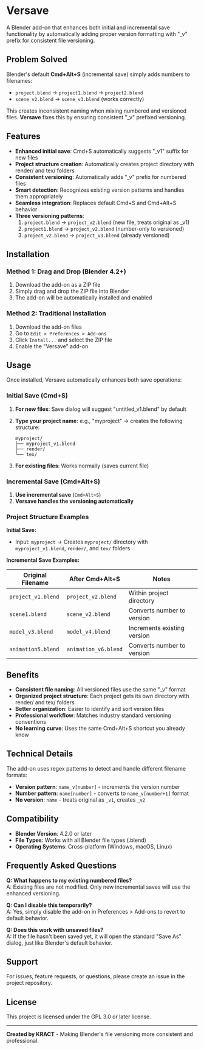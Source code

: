 # Versave

A Blender add-on that enhances both initial and incremental save functionality by automatically adding proper version formatting with "_v" prefix for consistent file versioning.

## Problem Solved

Blender's default **Cmd+Alt+S** (incremental save) simply adds numbers to filenames:
- `project.blend` → `project1.blend` → `project2.blend`
- `scene_v2.blend` → `scene_v3.blend` (works correctly)

This creates inconsistent naming when mixing numbered and versioned files. **Versave** fixes this by ensuring consistent "_v" prefixed versioning.

## Features

- **Enhanced initial save**: Cmd+S automatically suggests "_v1" suffix for new files
- **Project structure creation**: Automatically creates project directory with render/ and tex/ folders
- **Consistent versioning**: Automatically adds "_v" prefix for numbered files
- **Smart detection**: Recognizes existing version patterns and handles them appropriately
- **Seamless integration**: Replaces default Cmd+S and Cmd+Alt+S behavior
- **Three versioning patterns**:
  1. `project.blend` → `project_v2.blend` (new file, treats original as _v1)
  2. `project1.blend` → `project_v2.blend` (number-only to versioned)
  3. `project_v2.blend` → `project_v3.blend` (already versioned)

## Installation

### Method 1: Drag and Drop (Blender 4.2+)
1. Download the add-on as a ZIP file
2. Simply drag and drop the ZIP file into Blender
3. The add-on will be automatically installed and enabled

### Method 2: Traditional Installation
1. Download the add-on files
2. Go to `Edit > Preferences > Add-ons`
3. Click `Install...` and select the ZIP file
4. Enable the "Versave" add-on

## Usage

Once installed, Versave automatically enhances both save operations:

### Initial Save (Cmd+S)
1. **For new files**: Save dialog will suggest "untitled_v1.blend" by default
2. **Type your project name**: e.g., "myproject" → creates the following structure:

   ```folder
   myproject/
   ├── myproject_v1.blend
   ├── render/
   └── tex/
   ```

3. **For existing files**: Works normally (saves current file)

### Incremental Save (Cmd+Alt+S)
1. **Use incremental save** (`Cmd+Alt+S`)
2. **Versave handles the versioning automatically**

### Project Structure Examples

**Initial Save:**
- Input: `myproject` → Creates `myproject/` directory with `myproject_v1.blend`, `render/`, and `tex/` folders

**Incremental Save Examples:**

| Original Filename | After Cmd+Alt+S | Notes |
|-------------------|------------------|-------|
| `project_v1.blend` | `project_v2.blend` | Within project directory |
| `scene1.blend` | `scene_v2.blend` | Converts number to version |
| `model_v3.blend` | `model_v4.blend` | Increments existing version |
| `animation5.blend` | `animation_v6.blend` | Converts number to version |

## Benefits

- **Consistent file naming**: All versioned files use the same "_v" format
- **Organized project structure**: Each project gets its own directory with render/ and tex/ folders
- **Better organization**: Easier to identify and sort version files
- **Professional workflow**: Matches industry standard versioning conventions
- **No learning curve**: Uses the same Cmd+Alt+S shortcut you already know

## Technical Details

The add-on uses regex patterns to detect and handle different filename formats:
- **Version pattern**: `name_v[number]` - increments the version number
- **Number pattern**: `name[number]` - converts to `name_v[number+1]` format
- **No version**: `name` - treats original as `_v1`, creates `_v2`

## Compatibility

- **Blender Version**: 4.2.0 or later
- **File Types**: Works with all Blender file types (.blend)
- **Operating Systems**: Cross-platform (Windows, macOS, Linux)

## Frequently Asked Questions

**Q: What happens to my existing numbered files?**  
A: Existing files are not modified. Only new incremental saves will use the enhanced versioning.

**Q: Can I disable this temporarily?**  
A: Yes, simply disable the add-on in Preferences > Add-ons to revert to default behavior.

**Q: Does this work with unsaved files?**  
A: If the file hasn't been saved yet, it will open the standard "Save As" dialog, just like Blender's default behavior.

## Support

For issues, feature requests, or questions, please create an issue in the project repository.

## License

This project is licensed under the GPL 3.0 or later license.

---

**Created by KRACT** - Making Blender's file versioning more consistent and professional.